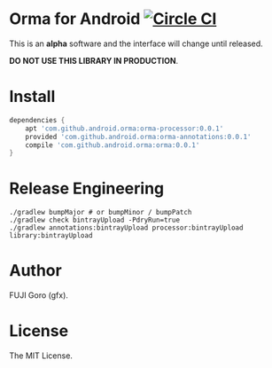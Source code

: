 # Orma for Android [![Circle CI](https://circleci.com/gh/gfx/Android-Orma/tree/master.svg?style=svg)](https://circleci.com/gh/gfx/Android-Orma/tree/master)

This is an **alpha** software and the interface will change until released.

**DO NOT USE THIS LIBRARY IN PRODUCTION**.

# Install

```groovy
dependencies {
    apt 'com.github.android.orma:orma-processor:0.0.1'
    provided 'com.github.android.orma:orma-annotations:0.0.1'
    compile 'com.github.android.orma:orma:0.0.1'
}
```

# Release Engineering

```
./gradlew bumpMajor # or bumpMinor / bumpPatch
./gradlew check bintrayUpload -PdryRun=true
./gradlew annotations:bintrayUpload processor:bintrayUpload library:bintrayUpload
```


# Author

FUJI Goro (gfx).

# License

The MIT License.

